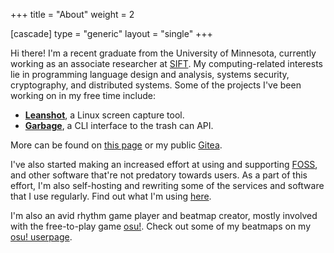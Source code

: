 +++
title = "About"
weight = 2

[cascade]
type = "generic"
layout = "single"
+++

Hi there! I'm a recent graduate from the University of Minnesota, currently
working as an associate researcher at [SIFT][11]. My computing-related interests
lie in programming language design and analysis, systems security, cryptography,
and distributed systems. <!-- more --> Some of the projects I've been working on
in my free time include:

- [**Leanshot**][6], a Linux screen capture tool.
- [**Garbage**][7], a CLI interface to the trash can API.

More can be found on [this page][12] or my public [Gitea][2].

I've also started making an increased effort at using and supporting [FOSS][8],
and other software that're not predatory towards users. As a part of this
effort, I'm also self-hosting and rewriting some of the services and software
that I use regularly. Find out what I'm using [here][9].

I'm also an avid rhythm game player and beatmap creator, mostly involved with
the free-to-play game [osu!][3]. Check out some of my beatmaps on my [osu!
userpage][4].

[1]: https://keybase.io/michaelz/pgp_keys.asc?fingerprint=925ecc02890d5cdae26180d4bda47a31a3c8ee6b
[2]: https://git.mzhang.io/explore
[3]: https://osu.ppy.sh
[4]: https://osu.ppy.sh/u/2688103
[5]: https://libera.chat
[6]: https://git.mzhang.io/michael/leanshot
[7]: https://git.sr.ht/~iptq/garbage
[8]: https://en.wikipedia.org/wiki/Free_and_open-source_software
[9]: setup
[10]: pgp.txt
[11]: https://www.sift.net/
[12]: ../projects
